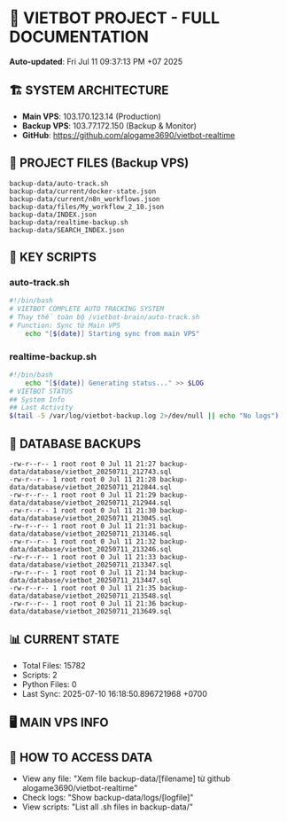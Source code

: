 # 🤖 VIETBOT PROJECT - FULL DOCUMENTATION
**Auto-updated**: Fri Jul 11 09:37:13 PM +07 2025

## 🏗️ SYSTEM ARCHITECTURE
- **Main VPS**: 103.170.123.14 (Production)
- **Backup VPS**: 103.77.172.150 (Backup & Monitor)
- **GitHub**: https://github.com/alogame3690/vietbot-realtime

## 📁 PROJECT FILES (Backup VPS)
```
backup-data/auto-track.sh
backup-data/current/docker-state.json
backup-data/current/n8n_workflows.json
backup-data/files/My_workflow_2_10.json
backup-data/INDEX.json
backup-data/realtime-backup.sh
backup-data/SEARCH_INDEX.json
```

## 🔧 KEY SCRIPTS
### auto-track.sh
```bash
#!/bin/bash
# VIETBOT COMPLETE AUTO TRACKING SYSTEM
# Thay thế toàn bộ /vietbot-brain/auto-track.sh
# Function: Sync từ Main VPS
    echo "[$(date)] Starting sync from main VPS"
```
### realtime-backup.sh
```bash
#!/bin/bash
    echo "[$(date)] Generating status..." >> $LOG
# VIETBOT STATUS
## System Info
## Last Activity
$(tail -5 /var/log/vietbot-backup.log 2>/dev/null || echo "No logs")
```

## 💾 DATABASE BACKUPS
```
-rw-r--r-- 1 root root 0 Jul 11 21:27 backup-data/database/vietbot_20250711_212743.sql
-rw-r--r-- 1 root root 0 Jul 11 21:28 backup-data/database/vietbot_20250711_212844.sql
-rw-r--r-- 1 root root 0 Jul 11 21:29 backup-data/database/vietbot_20250711_212944.sql
-rw-r--r-- 1 root root 0 Jul 11 21:30 backup-data/database/vietbot_20250711_213045.sql
-rw-r--r-- 1 root root 0 Jul 11 21:31 backup-data/database/vietbot_20250711_213146.sql
-rw-r--r-- 1 root root 0 Jul 11 21:32 backup-data/database/vietbot_20250711_213246.sql
-rw-r--r-- 1 root root 0 Jul 11 21:33 backup-data/database/vietbot_20250711_213347.sql
-rw-r--r-- 1 root root 0 Jul 11 21:34 backup-data/database/vietbot_20250711_213447.sql
-rw-r--r-- 1 root root 0 Jul 11 21:35 backup-data/database/vietbot_20250711_213548.sql
-rw-r--r-- 1 root root 0 Jul 11 21:36 backup-data/database/vietbot_20250711_213649.sql
```

## 📊 CURRENT STATE
- Total Files: 15782
- Scripts: 2
- Python Files: 0
- Last Sync: 2025-07-10 16:18:50.896721968 +0700

## 🖥️ MAIN VPS INFO


## 🚨 HOW TO ACCESS DATA
- View any file: "Xem file backup-data/[filename] từ github alogame3690/vietbot-realtime"
- Check logs: "Show backup-data/logs/[logfile]"
- View scripts: "List all .sh files in backup-data/"
